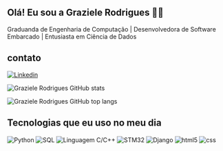 ## Olá! Eu sou a Graziele Rodrigues 🙋‍♀️

Graduanda de Engenharia de Computação | Desenvolvedora de Software Embarcado | Entusiasta em Ciência de Dados 

## contato

[![Linkedin](https://img.shields.io/badge/Linkedin-0E76A8?style=for-the-badge&logo=linkedin&logoColor=white)](https://www.linkedin.com/in/graziele--rodrigues/)

![Graziele Rodrigues GitHub stats](https://github-readme-stats.vercel.app/api?username=Graziele-Rodrigues&show_icons=true&theme=dracula&count_private=true)

![Graziele Rodrigues GitHub top langs](https://github-readme-stats-sooty-xi-86.vercel.app/api/top-langs/?username=Graziele-Rodrigues&layout=compact&langs_count=8&theme=onedark)


## Tecnologias que eu uso no meu dia

<div style="display: inline_block">
  <img align="center" alt="Python" src="https://img.shields.io/badge/Python-FFE873?style=for-the-badge&logo=python&logoColor=FFE873%22">
  <img align="center" alt="SQL" src="https://img.shields.io/badge/SQL-0E76A8?style=for-the-badge&logo=SQL&logoColor=white" />
  <img align="center" alt="Linguagem C/C++" src="https://img.shields.io/badge/Linguagem C-092E20?style=for-the-badge&logo=c&logoColor=white" />
  <img align="center" alt="STM32" src="https://img.shields.io/badge/STM32-0E76A8?style=for-the-badge&logo=STM32 logoColor=white%22"/>
  <img align="center" alt="Django" src="https://img.shields.io/badge/Django-092E20?style=for-the-badge&logo=django&logoColor=white" />
  <img align="center" alt="html5" src="https://img.shields.io/badge/HTML5-E34F26?style=for-the-badge&logo=html5&logoColor=white" />
  <img align="center" alt="css" src="https://img.shields.io/badge/CSS3-1572B6?style=for-the-badge&logo=css3&logoColor=white" />

</div><br/>




